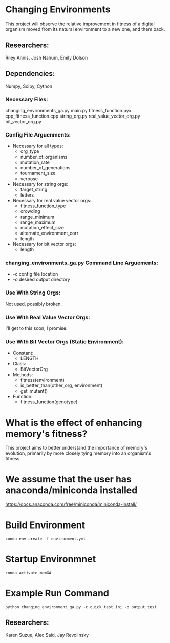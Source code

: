 # Changing Environments
This project will observe the relative improvement in fitness of a digital organism moved from its natural environment to a new one, and them back.

## Researchers:
Riley Annis, Josh Nahum, Emily Dolson

## Dependencies:
Numpy, Scipy, Cython

### Necessary Files:
changing_environments_ga.py
main.py
fitness_function.pyx
cpp_fitness_function.cpp
string_org.py
real_value_vector_org.py
bit_vector_org.py

### Config File Arguenments:
* Necessary for all types:
  * org_type
  * number_of_organisms
  * mutation_rate
  * number_of_generations
  * tournament_size
  * verbose
* Necessary for string orgs:
  * target_string
  * letters
* Necessary for real value vector orgs:
  * fitness_function_type
  * crowding
  * range_minimum
  * range_maximum
  * mutation_effect_size
  * alternate_environment_corr
  * length
* Necessary for bit vector orgs:
  * length

### changing_environments_ga.py Command Line Arguements:
* -c  config file location
* -o  desired output directory

### Use With String Orgs:
Not used, possibly broken.

### Use With Real Value Vector Orgs:
I'll get to this soon, I promise.

### Use With Bit Vector Orgs (Static Environment):
* Constant:
  * LENGTH
* Class:
  * BitVectorOrg
* Methods:
  * fitness(environment)
  * is_better_than(other_org, environment)
  * get_mutant()
* Function:
  * fitness_function(genotype)


# What is the effect of enhancing memory's fitness?
 
This project aims to better understand the importance of memory's evolution, primarily by more closely tying memory into an organism's fitness.

# We assume that the user has anaconda/miniconda installed
https://docs.anaconda.com/free/miniconda/miniconda-install/

# Build Environment
```
conda env create -f environment.yml
```

# Startup Environmnet
```
conda activate memGA
```

# Example Run Command
```
python changing_environment_ga.py -c quick_test.ini -o output_test
```

## Researchers:
Karen Suzue, Alec Said, Jay Revolinsky

